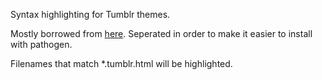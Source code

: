 Syntax highlighting for Tumblr themes.

Mostly borrowed from [here](https://github.com/inky/tumblr/tree/master/vim).
Seperated in order to make it easier to install with pathogen.

Filenames that match *.tumblr.html will be highlighted.
